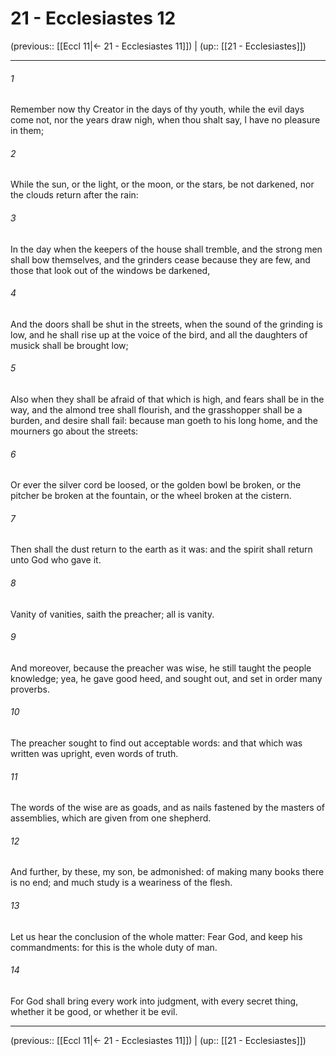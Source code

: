 # 21 - Ecclesiastes 12

(previous:: [[Eccl 11|← 21 - Ecclesiastes 11]]) | (up:: [[21 - Ecclesiastes]])

***


###### 1 
Remember now thy Creator in the days of thy youth, while the evil days come not, nor the years draw nigh, when thou shalt say, I have no pleasure in them; 

###### 2 
While the sun, or the light, or the moon, or the stars, be not darkened, nor the clouds return after the rain: 

###### 3 
In the day when the keepers of the house shall tremble, and the strong men shall bow themselves, and the grinders cease because they are few, and those that look out of the windows be darkened, 

###### 4 
And the doors shall be shut in the streets, when the sound of the grinding is low, and he shall rise up at the voice of the bird, and all the daughters of musick shall be brought low; 

###### 5 
Also when they shall be afraid of that which is high, and fears shall be in the way, and the almond tree shall flourish, and the grasshopper shall be a burden, and desire shall fail: because man goeth to his long home, and the mourners go about the streets: 

###### 6 
Or ever the silver cord be loosed, or the golden bowl be broken, or the pitcher be broken at the fountain, or the wheel broken at the cistern. 

###### 7 
Then shall the dust return to the earth as it was: and the spirit shall return unto God who gave it. 

###### 8 
Vanity of vanities, saith the preacher; all is vanity. 

###### 9 
And moreover, because the preacher was wise, he still taught the people knowledge; yea, he gave good heed, and sought out, and set in order many proverbs. 

###### 10 
The preacher sought to find out acceptable words: and that which was written was upright, even words of truth. 

###### 11 
The words of the wise are as goads, and as nails fastened by the masters of assemblies, which are given from one shepherd. 

###### 12 
And further, by these, my son, be admonished: of making many books there is no end; and much study is a weariness of the flesh. 

###### 13 
Let us hear the conclusion of the whole matter: Fear God, and keep his commandments: for this is the whole duty of man. 

###### 14 
For God shall bring every work into judgment, with every secret thing, whether it be good, or whether it be evil.

***

(previous:: [[Eccl 11|← 21 - Ecclesiastes 11]]) | (up:: [[21 - Ecclesiastes]])
